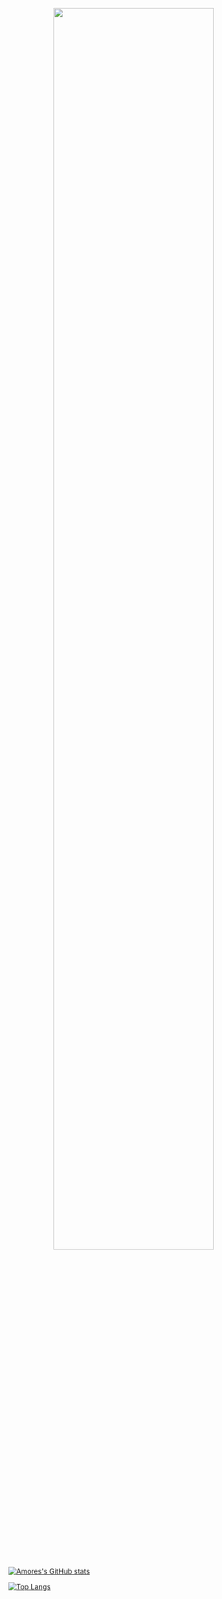 <p align="center"><a href="https://firebasestorage.googleapis.com"><img width="80%" src="/v0/b/github-a9122.appspot.com/o/GitHub.png?alt=media&token=24014f1c-7e08-4ff2-83a1-c6ed6257435b" /></a></p>




[![Amores's GitHub stats](https://github-readme-stats.vercel.app/api?username=ManuelAmoresGonzalez&show_icons=true&theme=radical&count_private=false)](https://github.com/ManuelAmoresGonzalez/github-readme-stats)

[![Top Langs](https://github-readme-stats.vercel.app/api/top-langs/?username=ManuelAmoresGonzalez&show_icons=true&theme=radical&count_private=false)](https://github.com/ManuelAmoresGonzalez/github-readme-stats)
